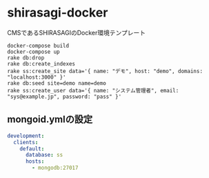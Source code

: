# shirasagi-docker

CMSであるSHIRASAGIのDocker環境テンプレート

```shell
docker-compose build
docker-compose up
rake db:drop
rake db:create_indexes
rake ss:create_site data='{ name: "デモ", host: "demo", domains: "localhost:3000" }'
rake db:seed site=demo name=demo
rake ss:create_user data='{ name: "システム管理者", email: "sys@example.jp", password: "pass" }'
```

## mongoid.ymlの設定

```yml
development:
  clients:
    default:
      database: ss
      hosts:
        - mongodb:27017
```

